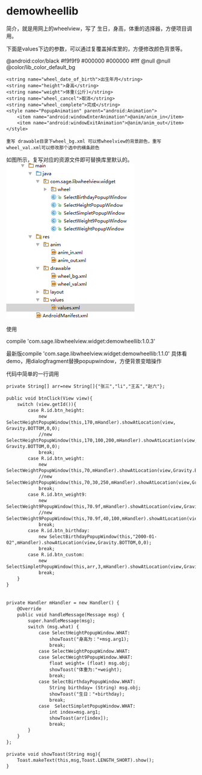# demowheellib

简介，就是用网上的wheelview，写了 生日，身高，体重的选择器，方便项目调用。

下面是values下边的参数，可以通过复覆盖掉库里的，方便修改颜色背景等。


  <color name="lib_item_text_color">@android:color/black</color>
    <color name="lib_color_default_bg">#f9f9f9</color>
    <color name="lib_color_cancel">#000000</color>
    <color name="lib_color_ok">#000000</color>
    <color name="lib_color_text_show">#fff</color>
    <drawable name="lib_ok_bg">@null</drawable>
    <drawable name="lib_cancel_bg">@null</drawable>
    <drawable name="lib_title_bg">@color/lib_color_default_bg</drawable>

    <string name="wheel_date_of_birth">出生年月</string>
    <string name="height">身高</string>
    <string name="weight">体重(公斤)</string>
    <string name="wheel_cancel">取消</string>
    <string name="wheel_complete">完成</string>
    <style name="PopupAnimation" parent="android:Animation">
        <item name="android:windowEnterAnimation">@anim/anim_in</item>
        <item name="android:windowExitAnimation">@anim/anim_out</item>
    </style>
    
    重写 drawable目录下wheel_bg.xml 可以修wheelview的背景颜色，重写wheel_val.xml可以修改那个选中的横条颜色

如图所示，复写对应的资源文件即可替换库里默认的。
![Image of 示例](https://raw.githubusercontent.com/salmanit/demowheellib/master/res.png)


使用

compile 'com.sage.libwheelview.widget:demowheellib:1.0.3'

最新版compile 'com.sage.libwheelview.widget:demowheellib:1.1.0'
具体看demo，用dialogfragment替换popupwindow，方便背景变暗操作


代码中简单的一行调用


    private String[] arr=new String[]{"张三","li","王五","赵六"};

    public void btnClick(View view){
        switch (view.getId()){
            case R.id.btn_height:
                new SelectHeightPopupWindow(this,170,mHandler).showAtLocation(view, Gravity.BOTTOM,0,0);
                //new SelectHeightPopupWindow(this,170,100,200,mHandler).showAtLocation(view, Gravity.BOTTOM,0,0);
                break;
            case R.id.btn_weight:
                new SelectWeightPopupWindow(this,70,mHandler).showAtLocation(view,Gravity.BOTTOM,0,0);
                //new SelectWeightPopupWindow(this,70,30,250,mHandler).showAtLocation(view,Gravity.BOTTOM,0,0);
                break;
            case R.id.btn_weight9:
                new SelectWeight9PopupWindow(this,70.9f,mHandler).showAtLocation(view,Gravity.BOTTOM,0,0);
                //new SelectWeight9PopupWindow(this,70.9f,40,100,mHandler).showAtLocation(view,Gravity.BOTTOM,0,0);
                break;
            case R.id.btn_birthday:
                new SelectBirthdayPopupWindow(this,"2000-01-02",mHandler).showAtLocation(view,Gravity.BOTTOM,0,0);
                break;
            case R.id.btn_custom:
                new SelectSimpletPopupWindow(this,arr,3,mHandler).showAtLocation(view,Gravity.BOTTOM,0,0);
                break;
        }
    }


    private Handler mHandler = new Handler() {
        @Override
        public void handleMessage(Message msg) {
            super.handleMessage(msg);
            switch (msg.what) {
                case SelectHeightPopupWindow.WHAT:
                    showToast("身高为："+msg.arg1);
                    break;
                case SelectWeightPopupWindow.WHAT:
                case SelectWeight9PopupWindow.WHAT:
                    float weight= (float) msg.obj;
                    showToast("体重为:"+weight);
                    break;
                case SelectBirthdayPopupWindow.WHAT:
                    String birthday= (String) msg.obj;
                    showToast("生日："+birthday);
                    break;
                case  SelectSimpletPopupWindow.WHAT:
                    int index=msg.arg1;
                    showToast(arr[index]);
                    break;
            }
        }
    };

    private void showToast(String msg){
        Toast.makeText(this,msg,Toast.LENGTH_SHORT).show();
    }
